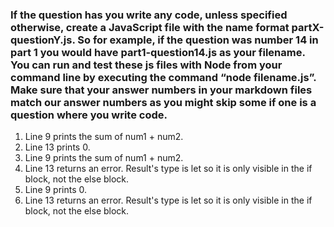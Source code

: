### If the question has you write any code, unless specified otherwise, create a JavaScript file with the name format partX-questionY.js. So for example, if the question was number 14 in part 1 you would have part1-question14.js as your filename. You can run and test these js files with Node from your command line by executing the command “node filename.js”. Make sure that your answer numbers in your markdown files match our answer numbers as you might skip some if one is a question where you write code.

1. Line 9 prints the sum of num1 + num2.
2. Line 13 prints 0.
3. Line 9 prints the sum of num1 + num2.
4. Line 13 returns an error. Result's type is let so it is only visible in the if block, not the else block.
5. Line 9 prints 0.
6. Line 13 returns an error. Result's type is let so it is only visible in the if block, not the else block.
